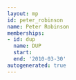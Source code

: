 ```yaml
---
layout: mp
id: peter_robinson
name: Peter Robinson
memberships:
- id: dup
  name: DUP
  start: 
  end: '2010-03-30'
autogenerated: true
---
```

